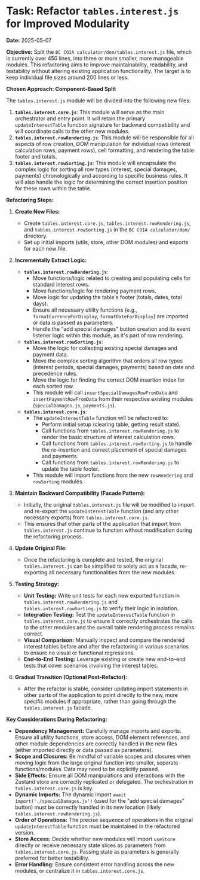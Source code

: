 # Task: Refactor `tables.interest.js` for Improved Modularity

**Date:** 2025-05-07

**Objective:**
Split the `BC COIA calculator/dom/tables.interest.js` file, which is currently over 450 lines, into three or more smaller, more manageable modules. This refactoring aims to improve maintainability, readability, and testability without altering existing application functionality. The target is to keep individual file sizes around 200 lines or less.

**Chosen Approach: Component-Based Split**

The `tables.interest.js` module will be divided into the following new files:

1.  **`tables.interest.core.js`**: This module will serve as the main orchestrator and entry point. It will retain the primary `updateInterestTable` function signature for backward compatibility and will coordinate calls to the other new modules.
2.  **`tables.interest.rowRendering.js`**: This module will be responsible for all aspects of row creation, DOM manipulation for individual rows (interest calculation rows, payment rows), cell formatting, and rendering the table footer and totals.
3.  **`tables.interest.rowSorting.js`**: This module will encapsulate the complex logic for sorting all row types (interest, special damages, payments) chronologically and according to specific business rules. It will also handle the logic for determining the correct insertion position for these rows within the table.

**Refactoring Steps:**

1.  **Create New Files:**
    *   Create `tables.interest.core.js`, `tables.interest.rowRendering.js`, and `tables.interest.rowSorting.js` in the `BC COIA calculator/dom/` directory.
    *   Set up initial imports (utils, store, other DOM modules) and exports for each new file.

2.  **Incrementally Extract Logic:**
    *   **`tables.interest.rowRendering.js`**:
        *   Move functions/logic related to creating and populating cells for standard interest rows.
        *   Move functions/logic for rendering payment rows.
        *   Move logic for updating the table's footer (totals, dates, total days).
        *   Ensure all necessary utility functions (e.g., `formatCurrencyForDisplay`, `formatDateForDisplay`) are imported or data is passed as parameters.
        *   Handle the "add special damages" button creation and its event listener logic within this module, as it's part of row rendering.
    *   **`tables.interest.rowSorting.js`**:
        *   Move the logic for collecting existing special damages and payment data.
        *   Move the complex sorting algorithm that orders all row types (interest periods, special damages, payments) based on date and precedence rules.
        *   Move the logic for finding the correct DOM insertion index for each sorted row.
        *   This module will call `insertSpecialDamagesRowFromData` and `insertPaymentRowFromData` from their respective existing modules (`specialDamages.js`, `payments.js`).
    *   **`tables.interest.core.js`**:
        *   The `updateInterestTable` function will be refactored to:
            *   Perform initial setup (clearing table, getting result state).
            *   Call functions from `tables.interest.rowRendering.js` to render the basic structure of interest calculation rows.
            *   Call functions from `tables.interest.rowSorting.js` to handle the re-insertion and correct placement of special damages and payments.
            *   Call functions from `tables.interest.rowRendering.js` to update the table footer.
        *   This module will import functions from the new `rowRendering` and `rowSorting` modules.

3.  **Maintain Backward Compatibility (Facade Pattern):**
    *   Initially, the original `tables.interest.js` file will be modified to import and re-export the `updateInterestTable` function (and any other necessary exports) from `tables.interest.core.js`.
    *   This ensures that other parts of the application that import from `tables.interest.js` continue to function without modification during the refactoring process.

4.  **Update Original File:**
    *   Once the refactoring is complete and tested, the original `tables.interest.js` can be simplified to solely act as a facade, re-exporting all necessary functionalities from the new modules.

5.  **Testing Strategy:**
    *   **Unit Testing:** Write unit tests for each new exported function in `tables.interest.rowRendering.js` and `tables.interest.rowSorting.js` to verify their logic in isolation.
    *   **Integration Testing:** Test the `updateInterestTable` function in `tables.interest.core.js` to ensure it correctly orchestrates the calls to the other modules and the overall table rendering process remains correct.
    *   **Visual Comparison:** Manually inspect and compare the rendered interest tables before and after the refactoring in various scenarios to ensure no visual or functional regressions.
    *   **End-to-End Testing:** Leverage existing or create new end-to-end tests that cover scenarios involving the interest tables.

6.  **Gradual Transition (Optional Post-Refactor):**
    *   After the refactor is stable, consider updating import statements in other parts of the application to point directly to the new, more specific modules if appropriate, rather than going through the `tables.interest.js` facade.

**Key Considerations During Refactoring:**

*   **Dependency Management:** Carefully manage imports and exports. Ensure all utility functions, store access, DOM element references, and other module dependencies are correctly handled in the new files (either imported directly or data passed as parameters).
*   **Scope and Closures:** Be mindful of variable scopes and closures when moving logic from the large original function into smaller, separate functions/modules. Data may need to be explicitly passed.
*   **Side Effects:** Ensure all DOM manipulations and interactions with the Zustand store are correctly replicated or delegated. The orchestration in `tables.interest.core.js` is key.
*   **Dynamic Imports:** The dynamic import `await import('./specialDamages.js')` (used for the "add special damages" button) must be correctly handled in its new location (likely `tables.interest.rowRendering.js`).
*   **Order of Operations:** The precise sequence of operations in the original `updateInterestTable` function must be maintained in the refactored version.
*   **Store Access:** Decide whether new modules will import `useStore` directly or receive necessary state slices as parameters from `tables.interest.core.js`. Passing state as parameters is generally preferred for better testability.
*   **Error Handling:** Ensure consistent error handling across the new modules, or centralize it in `tables.interest.core.js`.
